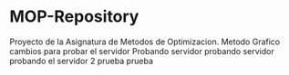 # MOP-Repository
Proyecto de la Asignatura de Metodos de Optimizacion.
Metodo Grafico
cambios para probar el servidor
Probando servidor
probando servidor
probando el servidor 2
prueba
prueba